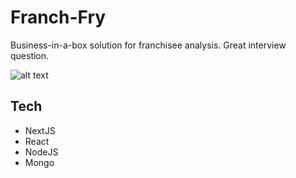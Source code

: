 # Franch-Fry
Business-in-a-box solution for franchisee analysis. Great interview question.

![alt text](https://ibb.co/FsrNSM4 "Problem Definition")

## Tech
* NextJS
* React
* NodeJS
* Mongo
